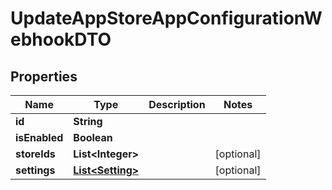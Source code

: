 
# UpdateAppStoreAppConfigurationWebhookDTO

## Properties
Name | Type | Description | Notes
------------ | ------------- | ------------- | -------------
**id** | **String** |  | 
**isEnabled** | **Boolean** |  | 
**storeIds** | **List&lt;Integer&gt;** |  |  [optional]
**settings** | [**List&lt;Setting&gt;**](Setting.md) |  |  [optional]



